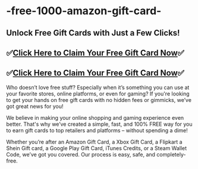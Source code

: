 # -free-1000-amazon-gift-card-
## Unlock Free Gift Cards with Just a Few Clicks!
## ✅[Click Here to Claim Your Free Gift Card Now](https://allgiftcards.free.nf)✅
## ✅[Click Here to Claim Your Free Gift Card Now](https://allgiftcards.free.nf)✅

Who doesn’t love free stuff? Especially when it’s something you can use at your favorite stores, online platforms, or even for gaming? If you're looking to get your hands on free gift cards with no hidden fees or gimmicks, we’ve got great news for you!

We believe in making your online shopping and gaming experience even better. That's why we’ve created a simple, fast, and 100% FREE way for you to earn gift cards to top retailers and platforms – without spending a dime!

Whether you’re after an Amazon Gift Card, a Xbox Gift Card, a Flipkart a Shein Gift card, a Google Play Gift Card, iTunes Credits, or a Steam Wallet Code, we’ve got you covered. Our process is easy, safe, and completely-free.
